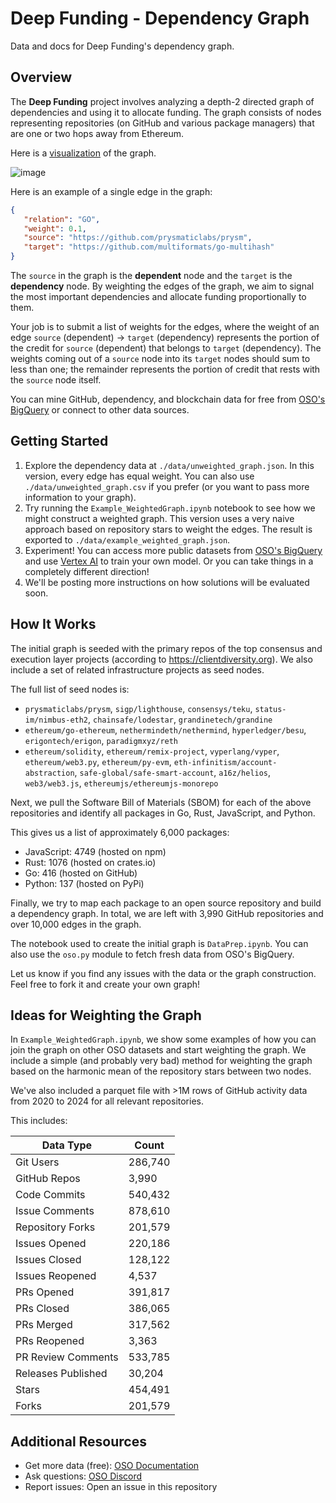 # Deep Funding - Dependency Graph

Data and docs for Deep Funding's dependency graph.

## Overview

The **Deep Funding** project involves analyzing a depth-2 directed graph of dependencies and using it to allocate funding. The graph consists of nodes representing repositories (on GitHub and various package managers) that are one or two hops away from Ethereum.

Here is a [visualization]( https://github.com/deepfunding/dependency-graph) of the graph.

![image](https://github.com/user-attachments/assets/b3023ab5-f934-4e92-ad40-1e42d37239b6)

Here is an example of a single edge in the graph:
```json
{
   "relation": "GO",
   "weight": 0.1,
   "source": "https://github.com/prysmaticlabs/prysm",
   "target": "https://github.com/multiformats/go-multihash"
}
```

The `source` in the graph is the **dependent** node and the `target` is the **dependency** node. By weighting the edges of the graph, we aim to signal the most important dependencies and allocate funding proportionally to them.

Your job is to submit a list of weights for the edges, where the weight of an edge `source` (dependent) -> `target` (dependency) represents the portion of the credit for `source` (dependent) that belongs to `target` (dependency). The weights coming out of a `source` node into its `target` nodes should sum to less than one; the remainder represents the portion of credit that rests with the `source` node itself.

You can mine GitHub, dependency, and blockchain data for free from [OSO's BigQuery](https://docs.opensource.observer/docs/integrate/) or connect to other data sources.

## Getting Started

1. Explore the dependency data at `./data/unweighted_graph.json`. In this version, every edge has equal weight. You can also use `./data/unweighted_graph.csv` if you prefer (or you want to pass more information to your graph).
2. Try running the `Example_WeightedGraph.ipynb` notebook to see how we might construct a weighted graph. This version uses a very naive approach based on repository stars to weight the edges. The result is exported to `./data/example_weighted_graph.json`.
3. Experiment! You can access more public datasets from [OSO's BigQuery](https://docs.opensource.observer/docs/integrate/) and use [Vertex AI](https://cloud.google.com/vertex-ai/docs/training/overview) to train your own model. Or you can take things in a completely different direction!
4. We'll be posting more instructions on how solutions will be evaluated soon.

## How It Works

The initial graph is seeded with the primary repos of the top consensus and execution layer projects (according to https://clientdiversity.org). We also include a set of related infrastructure projects as seed nodes.

The full list of seed nodes is: 

- `prysmaticlabs/prysm`, `sigp/lighthouse`, `consensys/teku`, `status-im/nimbus-eth2`, `chainsafe/lodestar`, `grandinetech/grandine`
- `ethereum/go-ethereum`, `nethermindeth/nethermind`, `hyperledger/besu`, `erigontech/erigon`, `paradigmxyz/reth`
- `ethereum/solidity`, `ethereum/remix-project`, `vyperlang/vyper`, `ethereum/web3.py`, `ethereum/py-evm`, `eth-infinitism/account-abstraction`, `safe-global/safe-smart-account`, `a16z/helios`, `web3/web3.js`, `ethereumjs/ethereumjs-monorepo`

Next, we pull the Software Bill of Materials (SBOM) for each of the above repositories and identify all packages in Go, Rust, JavaScript, and Python. 

This gives us a list of approximately 6,000 packages:

- JavaScript: 4749 (hosted on npm)
- Rust: 1076 (hosted on crates.io)
- Go: 416 (hosted on GitHub)
- Python: 137 (hosted on PyPi)

Finally, we try to map each package to an open source repository and build a dependency graph. In total, we are left with 3,990 GitHub repositories and over 10,000 edges in the graph.

The notebook used to create the initial graph is `DataPrep.ipynb`. You can also use the `oso.py` module to fetch fresh data from OSO's BigQuery.

Let us know if you find any issues with the data or the graph construction. Feel free to fork it and create your own graph!

## Ideas for Weighting the Graph

In `Example_WeightedGraph.ipynb`, we show some examples of how you can join the graph on other OSO datasets and start weighting the graph. We include a simple (and probably very bad) method for weighting the graph based on the harmonic mean of the repository stars between two nodes.

We've also included a parquet file with >1M rows of GitHub activity data from 2020 to 2024 for all relevant repositories. 

This includes:

| Data Type | Count |
|------------|-------|
| Git Users | 286,740 |
| GitHub Repos | 3,990 |
| Code Commits | 540,432 |
| Issue Comments | 878,610 |
| Repository Forks | 201,579 |
| Issues Opened | 220,186 |
| Issues Closed | 128,122 |
| Issues Reopened | 4,537 |
| PRs Opened | 391,817 |
| PRs Closed | 386,065 |
| PRs Merged | 317,562 |
| PRs Reopened | 3,363 |
| PR Review Comments | 533,785 |
| Releases Published | 30,204 |
| Stars | 454,491 |
| Forks | 201,579 |

## Additional Resources
- Get more data (free): [OSO Documentation](https://docs.opensource.observer/docs/integrate/)
- Ask questions: [OSO Discord](https://www.opensource.observer/discord)
- Report issues: Open an issue in this repository
